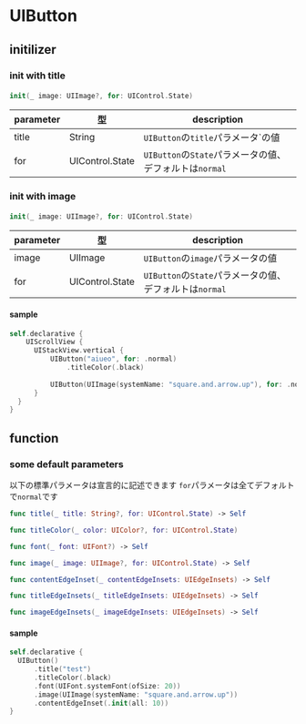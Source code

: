 # UIButton

## initilizer

### init with title

#### 
```swift
init(_ image: UIImage?, for: UIControl.State)
```

|  parameter | 型 | description |
| ---- | ---- | ---- |
| title | String | `UIButton`の`title`パラメータ`の値 |
| for | UIControl.State | `UIButton`の`State`パラメータの値、デフォルトは`normal` |

### init with image

#### 
```swift
init(_ image: UIImage?, for: UIControl.State)
```

|  parameter | 型 | description |
| ---- | ---- | ---- |
| image | UIImage | `UIButton`の`image`パラメータの値 |
| for | UIControl.State | `UIButton`の`State`パラメータの値、デフォルトは`normal` |

#### sample

```swift
self.declarative {
    UIScrollView {
      UIStackView.vertical {
          UIButton("aiueo", for: .normal)
              .titleColor(.black)
   
          UIButton(UIImage(systemName: "square.and.arrow.up"), for: .normal)
      }
  }
}
```

## function

### some default parameters

以下の標準パラメータは宣言的に記述できます
`for`パラメータは全てデフォルトで`normal`です

```swift
func title(_ title: String?, for: UIControl.State) -> Self

func titleColor(_ color: UIColor?, for: UIControl.State)

func font(_ font: UIFont?) -> Self

func image(_ image: UIImage?, for: UIControl.State) -> Self

func contentEdgeInset(_ contentEdgeInsets: UIEdgeInsets) -> Self

func titleEdgeInsets(_ titleEdgeInsets: UIEdgeInsets) -> Self

func imageEdgeInsets(_ imageEdgeInsets: UIEdgeInsets) -> Self
```

#### sample

```swift
self.declarative {
  UIButton()
      .title("test")
      .titleColor(.black)
      .font(UIFont.systemFont(ofSize: 20))
      .image(UIImage(systemName: "square.and.arrow.up"))
      .contentEdgeInset(.init(all: 10))
}
```
